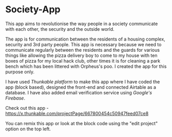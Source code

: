 # Society-App

This app aims to revolutionise the way people in a society communicate with each other, the security and the outside world.

The app is for communication between the residents of a housing complex, security and 3rd party people. This app is necessary because we need to communicate regularly between the residents and the guards for various things like allowing the pizza delivery boy to come to my house with ten boxes of pizza for my local hack club, other times it is for cleaning a park bench which has been littered with Orpheus's poo. I created the app for this purpose only.

I have used *Thunkable platform* to make this app where I have coded the app (block based), designed the front-end and connected Airtable as a database. I have also added email verification service using *Google's Firebase*.

Check out this app - https://x.thunkable.com/projectPage/667800454c50947feed07ce8

You can remix this app or look at the block code using the "edit project" option on the top left. 

